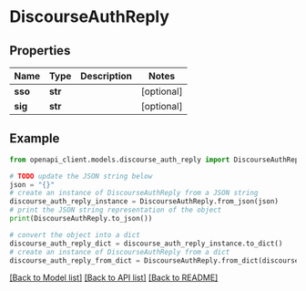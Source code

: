 # DiscourseAuthReply


## Properties

Name | Type | Description | Notes
------------ | ------------- | ------------- | -------------
**sso** | **str** |  | [optional] 
**sig** | **str** |  | [optional] 

## Example

```python
from openapi_client.models.discourse_auth_reply import DiscourseAuthReply

# TODO update the JSON string below
json = "{}"
# create an instance of DiscourseAuthReply from a JSON string
discourse_auth_reply_instance = DiscourseAuthReply.from_json(json)
# print the JSON string representation of the object
print(DiscourseAuthReply.to_json())

# convert the object into a dict
discourse_auth_reply_dict = discourse_auth_reply_instance.to_dict()
# create an instance of DiscourseAuthReply from a dict
discourse_auth_reply_from_dict = DiscourseAuthReply.from_dict(discourse_auth_reply_dict)
```
[[Back to Model list]](../README.md#documentation-for-models) [[Back to API list]](../README.md#documentation-for-api-endpoints) [[Back to README]](../README.md)


